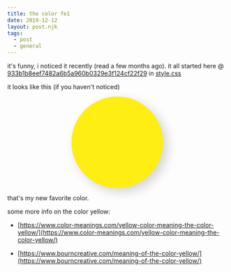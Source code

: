 ```yaml
---
title: the color fe1
date: 2019-12-12
layout: post.njk
tags:
  - post
  - general
---
```


it's funny, i noticed it recently (read a few months ago). it all started here @ [933b1b8eef7482a6b5a960b0329e3f124cf22f29](https://github.com/christian-fei/christian-fei.github.io/blob/933b1b8eef7482a6b5a960b0329e3f124cf22f29/_includes/style.css) in [style.css](https://github.com/christian-fei/christian-fei.github.io/blob/master/_includes/style.css)

it looks like this (if you haven't noticed)

<div style="margin: 0 auto; border-radius: 50%; box-shadow: 10px 9px 24px lightgrey; height: 15em; width: 15em; background: #fe1"></div>

that's my new favorite color.

some more info on the color yellow:

- [https://www.color-meanings.com/yellow-color-meaning-the-color-yellow/](https://www.color-meanings.com/yellow-color-meaning-the-color-yellow/)

- [https://www.bourncreative.com/meaning-of-the-color-yellow/](https://www.bourncreative.com/meaning-of-the-color-yellow/)